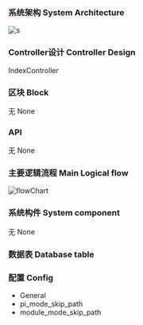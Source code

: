 ### 系统架构 System Architecture
![s](https://f.cloud.github.com/assets/2087436/753391/bd4deeda-e566-11e2-8daf-a5787c8ccbb7.png)
### Controller设计 Controller Design
IndexController
### 区块 Block
无 None
### API
无 None
### 主要逻辑流程 Main Logical flow
![flowChart](https://f.cloud.github.com/assets/2087436/753390/bd4e9c4a-e566-11e2-937e-178f04a823f2.png)
### 系统构件 System component
无 None
### 数据表 Database table
### 配置 Config
* General
 * pi_mode_skip_path
 * module_mode_skip_path
